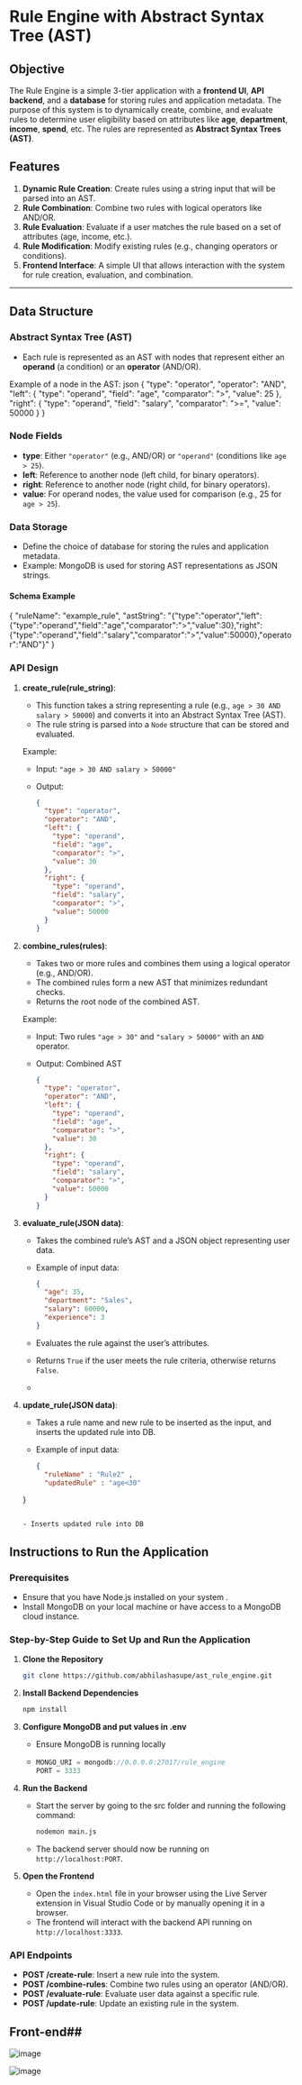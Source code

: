 # Rule Engine with Abstract Syntax Tree (AST)

## Objective

The Rule Engine is a simple 3-tier application with a **frontend UI**, **API backend**, and a **database** for storing rules and application metadata. The purpose of this system is to dynamically create, combine, and evaluate rules to determine user eligibility based on attributes like **age**, **department**, **income**, **spend**, etc. The rules are represented as **Abstract Syntax Trees (AST)**.

## Features
1. **Dynamic Rule Creation**: Create rules using a string input that will be parsed into an AST.
2. **Rule Combination**: Combine two rules with logical operators like AND/OR.
3. **Rule Evaluation**: Evaluate if a user matches the rule based on a set of attributes (age, income, etc.).
4. **Rule Modification**: Modify existing rules (e.g., changing operators or conditions).
5. **Frontend Interface**: A simple UI that allows interaction with the system for rule creation, evaluation, and combination.

---

## Data Structure

### Abstract Syntax Tree (AST)

- Each rule is represented as an AST with nodes that represent either an **operand** (a condition) or an **operator** (AND/OR).
  
Example of a node in the AST:
json
{
  "type": "operator",
  "operator": "AND",
  "left": {
    "type": "operand",
    "field": "age",
    "comparator": ">",
    "value": 25
  },
  "right": {
    "type": "operand",
    "field": "salary",
    "comparator": ">=",
    "value": 50000
  }
}
### Node Fields

- **type**: Either `"operator"` (e.g., AND/OR) or `"operand"` (conditions like `age > 25`).
- **left**: Reference to another node (left child, for binary operators).
- **right**: Reference to another node (right child, for binary operators).
- **value**: For operand nodes, the value used for comparison (e.g., 25 for `age > 25`).
### Data Storage

- Define the choice of database for storing the rules and application metadata.
- Example: MongoDB is used for storing AST representations as JSON strings.
  
#### Schema Example


{
  "ruleName": "example_rule",
  "astString": "{\"type\":\"operator\",\"left\":{\"type\":\"operand\",\"field\":\"age\",\"comparator\":\">\",\"value\":30},\"right\":{\"type\":\"operand\",\"field\":\"salary\",\"comparator\":\">\",\"value\":50000},\"operator\":\"AND\"}"
}
### API Design

1. **create_rule(rule_string)**: 
   - This function takes a string representing a rule (e.g., `age > 30 AND salary > 50000`) and converts it into an Abstract Syntax Tree (AST).
   - The rule string is parsed into a `Node` structure that can be stored and evaluated.
   
   Example:
   - Input: `"age > 30 AND salary > 50000"`
   - Output: 
   
     ```json
     {
       "type": "operator",
       "operator": "AND",
       "left": {
         "type": "operand",
         "field": "age",
         "comparator": ">",
         "value": 30
       },
       "right": {
         "type": "operand",
         "field": "salary",
         "comparator": ">",
         "value": 50000
       }
     }
     ```

2. **combine_rules(rules)**: 
   - Takes two or more rules and combines them using a logical operator (e.g., AND/OR).
   - The combined rules form a new AST that minimizes redundant checks.
   - Returns the root node of the combined AST.
   
   Example:
   - Input: Two rules `"age > 30"` and `"salary > 50000"` with an `AND` operator.
   - Output: Combined AST
   
     ```json
     {
       "type": "operator",
       "operator": "AND",
       "left": {
         "type": "operand",
         "field": "age",
         "comparator": ">",
         "value": 30
       },
       "right": {
         "type": "operand",
         "field": "salary",
         "comparator": ">",
         "value": 50000
       }
     }
     ```

3. **evaluate_rule(JSON data)**: 
   - Takes the combined rule’s AST and a JSON object representing user data.
   - Example of input data: 
   
     ```json
     {
       "age": 35,
       "department": "Sales",
       "salary": 60000,
       "experience": 3
     }
     ```

   - Evaluates the rule against the user’s attributes.
   - Returns `True` if the user meets the rule criteria, otherwise returns `False`.
   - 
4. **update_rule(JSON data)**: 
   - Takes a rule name and new rule to be inserted as the input, and inserts the updated rule into DB.
   - Example of input data: 
   
     ```json     
     {
       "ruleName" : "Rule2" ,
       "updatedRule" : "age<30"  
    }
     ```

   - Inserts updated rule into DB

## Instructions to Run the Application

### Prerequisites

- Ensure that you have Node.js installed on your system .
- Install MongoDB on your local machine or have access to a MongoDB cloud instance.

### Step-by-Step Guide to Set Up and Run the Application

1. **Clone the Repository**
     ```bash
     git clone https://github.com/abhilashasupe/ast_rule_engine.git
     ```

2. **Install Backend Dependencies**   
     ```bash
     npm install
     ```

3. **Configure MongoDB and put values in .env**
   - Ensure MongoDB is running locally
   -  
     ```js
     MONGO_URI = mongodb://0.0.0.0:27017/rule_engine 
     PORT = 3333
     ```

4. **Run the Backend**
   - Start the server by going to the src folder and running the following command:
   
     ```bash
     nodemon main.js
     ```
   - The backend server should now be running on `http://localhost:PORT`.

5. **Open the Frontend**
   - Open the `index.html` file in your browser using the Live Server extension in Visual Studio Code or by manually opening it in a browser.
   - The frontend will interact with the backend API running on `http://localhost:3333`.

### API Endpoints

- **POST /create-rule**: Insert a new rule into the system.
- **POST /combine-rules**: Combine two rules using an operator (AND/OR).
- **POST /evaluate-rule**: Evaluate user data against a specific rule.
- **POST /update-rule**: Update an existing rule in the system.

## Front-end##
![image](https://github.com/user-attachments/assets/d3e86b25-40c6-416a-947e-34164245ebd3)

![image](https://github.com/user-attachments/assets/e2c30f8e-9069-46d7-9c3e-50c1dc3c4a9c)

